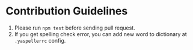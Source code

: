 # Contribution Guidelines

1. Please run `npm test` before sending pull request.
2. If you get spelling check error, you can add new word to dictionary
   at `.yaspellerrc` config.
